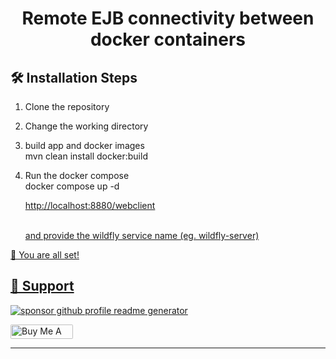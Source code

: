 
<h1 align="center">
  Remote EJB connectivity between docker containers
</h1>

## 🛠️ Installation Steps

1. Clone the repository

2. Change the working directory

3. build app and docker images
      <br>mvn clean install docker:build  </br>


5. Run the docker compose
     <br> docker compose up -d </br>

     <a href="http://localhost:8880/webclient"/>http://localhost:8880/webclient</br>

     <br> and provide the wildfly service name (eg. wildfly-server)</br>

🌟 You are all set!

## 🙏 Support

<p align="left">
<a href="https://www.paypal.me/vimleshkp/10"><img src="https://ionicabizau.github.io/badges/paypal.svg" alt="sponsor github profile readme generator"/>
</a>
</p>

<p align="left">
  <a href="https://www.buymeacoffee.com/vimlesh4uw" target="_blank"><img src="https://cdn.buymeacoffee.com/buttons/default-orange.png" alt="Buy Me A Coffee" height="23" width="100" style="border-radius:2px" />
</p>

<hr>
